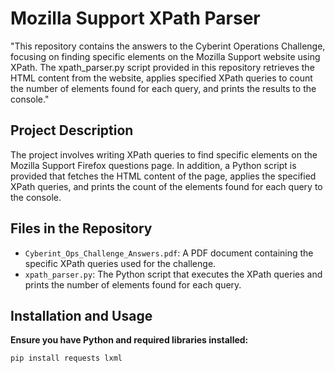 # Mozilla Support XPath Parser

"This repository contains the answers to the Cyberint Operations Challenge, focusing on finding specific elements on the Mozilla Support website using XPath. The xpath_parser.py script provided in this repository retrieves the HTML content from the website, applies specified XPath queries to count the number of elements found for each query, and prints the results to the console."

## Project Description

The project involves writing XPath queries to find specific elements on the Mozilla Support Firefox questions page. In addition, a Python script is provided that fetches the HTML content of the page, applies the specified XPath queries, and prints the count of the elements found for each query to the console.

## Files in the Repository

- `Cyberint_Ops_Challenge_Answers.pdf`: A PDF document containing the specific XPath queries used for the challenge.
- `xpath_parser.py`: The Python script that executes the XPath queries and prints the number of elements found for each query.

## Installation and Usage

 **Ensure you have Python and required libraries installed:**
   ```sh
   pip install requests lxml

   
